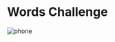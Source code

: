 # Words Challenge
![phone](https://user-images.githubusercontent.com/10851249/107018593-afb9e500-67b1-11eb-8d4c-ec1a61042c38.png)

